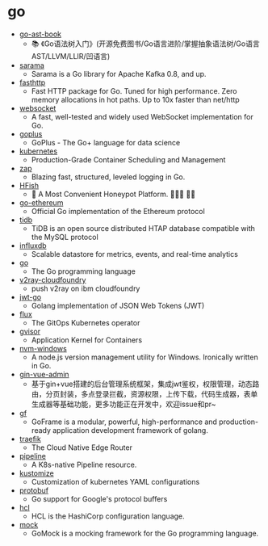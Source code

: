 # go
- [go-ast-book](https://github.com/chai2010/go-ast-book)
  - 📚 《Go语法树入门》(开源免费图书/Go语言进阶/掌握抽象语法树/Go语言AST/LLVM/LLIR/凹语言)
- [sarama](https://github.com/Shopify/sarama)
  - Sarama is a Go library for Apache Kafka 0.8, and up.
- [fasthttp](https://github.com/valyala/fasthttp)
  - Fast HTTP package for Go. Tuned for high performance. Zero memory allocations in hot paths. Up to 10x faster than net/http
- [websocket](https://github.com/gorilla/websocket)
  - A fast, well-tested and widely used WebSocket implementation for Go.
- [goplus](https://github.com/qiniu/goplus)
  - GoPlus - The Go+ language for data science
- [kubernetes](https://github.com/kubernetes/kubernetes)
  - Production-Grade Container Scheduling and Management
- [zap](https://github.com/uber-go/zap)
  - Blazing fast, structured, leveled logging in Go.
- [HFish](https://github.com/hacklcx/HFish)
  - 🍯 A Most Convenient Honeypot Platform. 🐝🐝🐝 🐝🐝
- [go-ethereum](https://github.com/ethereum/go-ethereum)
  - Official Go implementation of the Ethereum protocol
- [tidb](https://github.com/pingcap/tidb)
  - TiDB is an open source distributed HTAP database compatible with the MySQL protocol
- [influxdb](https://github.com/influxdata/influxdb)
  - Scalable datastore for metrics, events, and real-time analytics
- [go](https://github.com/golang/go)
  - The Go programming language
- [v2ray-cloudfoundry](https://github.com/badafans/v2ray-cloudfoundry)
  - push v2ray on ibm cloudfoundry
- [jwt-go](https://github.com/dgrijalva/jwt-go)
  - Golang implementation of JSON Web Tokens (JWT)
- [flux](https://github.com/fluxcd/flux)
  - The GitOps Kubernetes operator
- [gvisor](https://github.com/google/gvisor)
  - Application Kernel for Containers
- [nvm-windows](https://github.com/coreybutler/nvm-windows)
  - A node.js version management utility for Windows. Ironically written in Go.
- [gin-vue-admin](https://github.com/flipped-aurora/gin-vue-admin)
  - 基于gin+vue搭建的后台管理系统框架，集成jwt鉴权，权限管理，动态路由，分页封装，多点登录拦截，资源权限，上传下载，代码生成器，表单生成器等基础功能，更多功能正在开发中，欢迎issue和pr~
- [gf](https://github.com/gogf/gf)
  - GoFrame is a modular, powerful, high-performance and production-ready application development framework of golang.
- [traefik](https://github.com/containous/traefik)
  - The Cloud Native Edge Router
- [pipeline](https://github.com/tektoncd/pipeline)
  - A K8s-native Pipeline resource.
- [kustomize](https://github.com/kubernetes-sigs/kustomize)
  - Customization of kubernetes YAML configurations
- [protobuf](https://github.com/golang/protobuf)
  - Go support for Google's protocol buffers
- [hcl](https://github.com/hashicorp/hcl)
  - HCL is the HashiCorp configuration language.
- [mock](https://github.com/golang/mock)
  - GoMock is a mocking framework for the Go programming language.
